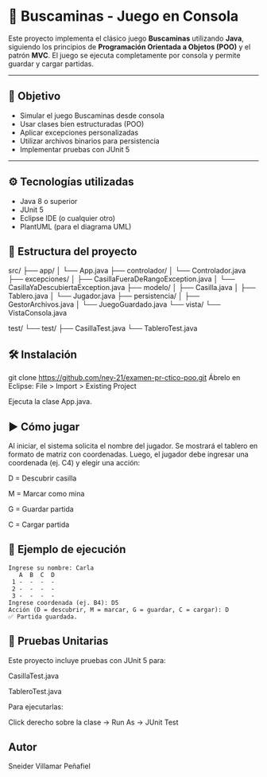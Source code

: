 # 🧨 Buscaminas - Juego en Consola

Este proyecto implementa el clásico juego **Buscaminas** utilizando **Java**, siguiendo los principios de **Programación Orientada a Objetos (POO)** y el patrón **MVC**. El juego se ejecuta completamente por consola y permite guardar y cargar partidas.

---

## 🎯 Objetivo

- Simular el juego Buscaminas desde consola
- Usar clases bien estructuradas (POO)
- Aplicar excepciones personalizadas
- Utilizar archivos binarios para persistencia
- Implementar pruebas con JUnit 5

---

## ⚙️ Tecnologías utilizadas

- Java 8 o superior
- JUnit 5
- Eclipse IDE (o cualquier otro)
- PlantUML (para el diagrama UML)


## 📁 Estructura del proyecto

src/
├── app/
│   └── App.java
├── controlador/
│   └── Controlador.java
├── excepciones/
│   ├── CasillaFueraDeRangoException.java
│   └── CasillaYaDescubiertaException.java
├── modelo/
│   ├── Casilla.java
│   ├── Tablero.java
│   └── Jugador.java
├── persistencia/
│   ├── GestorArchivos.java
│   └── JuegoGuardado.java
└── vista/
    └── VistaConsola.java

test/
└── test/
    ├── CasillaTest.java
    └── TableroTest.java

## 🛠️ Instalación
git clone https://github.com/ney-21/examen-pr-ctico-poo.git
Ábrelo en Eclipse:
File > Import > Existing Project

Ejecuta la clase App.java.

## ▶️ Cómo jugar
Al iniciar, el sistema solicita el nombre del jugador.
Se mostrará el tablero en formato de matriz con coordenadas.
Luego, el jugador debe ingresar una coordenada (ej. C4) y elegir una acción:

D = Descubrir casilla

M = Marcar como mina

G = Guardar partida

C = Cargar partida

## 💬 Ejemplo de ejecución

```plaintext
Ingrese su nombre: Carla
   A  B  C  D
 1 -  -  -  -
 2 -  -  -  -
 3 -  -  -  -
Ingrese coordenada (ej. B4): D5
Acción (D = descubrir, M = marcar, G = guardar, C = cargar): D
✅ Partida guardada.
```

## 🧪 Pruebas Unitarias
Este proyecto incluye pruebas con JUnit 5 para:

CasillaTest.java

TableroTest.java

Para ejecutarlas:

Click derecho sobre la clase → Run As → JUnit Test

## Autor
Sneider Villamar Peñafiel